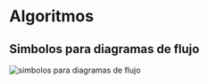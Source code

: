 # Algoritmos 
## Simbolos para diagramas de flujo
![simbolos para diagramas de flujo](https://www.feriadetecnologia.com/arduino/diag_flujo_-_Algoritmo.jpg)



